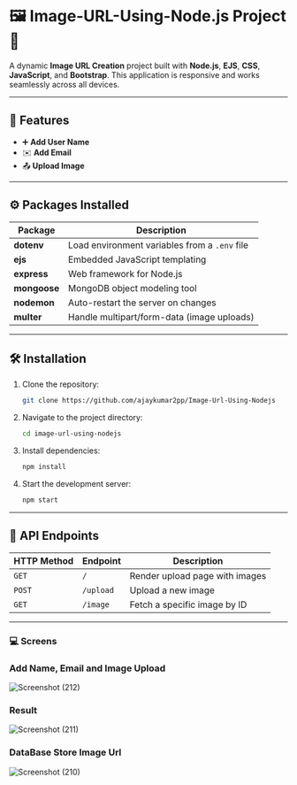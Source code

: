 # 🖼️ Image-URL-Using-Node.js Project 🚀

A dynamic **Image URL Creation** project built with **Node.js**, **EJS**, **CSS**, **JavaScript**, and **Bootstrap**. This application is responsive and works seamlessly across all devices.

---

## 🌟 Features

- ➕ **Add User Name**  
- ✉️ **Add Email**  
- 📤 **Upload Image**

---

## ⚙️ Packages Installed

| Package        | Description                                |
|----------------|--------------------------------------------|
| **dotenv**     | Load environment variables from a `.env` file |
| **ejs**        | Embedded JavaScript templating             |
| **express**    | Web framework for Node.js                  |
| **mongoose**   | MongoDB object modeling tool               |
| **nodemon**    | Auto-restart the server on changes         |
| **multer**     | Handle multipart/form-data (image uploads) |

---

## 🛠️ Installation

1. Clone the repository:
   ```bash
   git clone https://github.com/ajaykumar2pp/Image-Url-Using-Nodejs
   ```
2. Navigate to the project directory:
   ```bash
   cd image-url-using-nodejs
   ```
3. Install dependencies:
   ```bash
   npm install
   ```
4. Start the development server:
   ```bash
   npm start
   ```

---

## 📸 API Endpoints

| HTTP Method | Endpoint               | Description               |
|-------------|------------------------|---------------------------|
| `GET`       | `/`        | Render upload page with images        |
| `POST`      | `/upload`        | Upload a new image    |
| `GET`       | `/image`    | Fetch a specific image by ID  |



---
### 💻 Screens

### Add Name, Email and Image Upload 
![Screenshot (212)](https://user-images.githubusercontent.com/102378038/225501746-0e540fc0-da80-4a51-97f6-802f3a14353e.png)

### Result 
![Screenshot (211)](https://user-images.githubusercontent.com/102378038/225501915-14870428-42fd-4328-9c03-46efccf31b9c.png)

### DataBase Store Image Url

![Screenshot (210)](https://user-images.githubusercontent.com/102378038/225502082-ef7fb714-0e29-4b4b-94ca-7aa0504aca6a.png)




